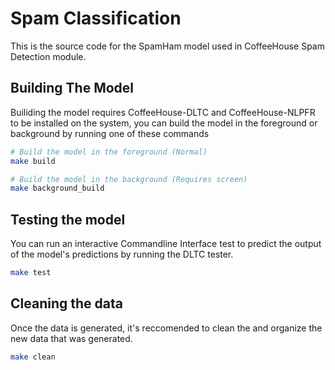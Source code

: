 # Spam Classification

This is the source code for the SpamHam model used in
CoffeeHouse Spam Detection module.

## Building The Model

Builiding the model requires CoffeeHouse-DLTC and
CoffeeHouse-NLPFR to be installed on the system, you can build
the model in the foreground or background by running one of
these commands

```sh
# Build the model in the foreground (Normal)
make build

# Build the model in the background (Requires screen)
make background_build
```


## Testing the model

You can run an interactive Commandline Interface test to predict
the output of the model's predictions by running the DLTC tester.

```sh
make test
```


## Cleaning the data

Once the data is generated, it's reccomended to clean the and
organize the new data that was generated.

```sh
make clean
```